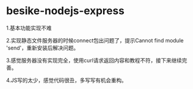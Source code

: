 # besike-nodejs-express
1.基本功能实现不难

2.实现静态文件服务器的时候connect包出问题了，提示Cannot find module 'send'，重新安装后解决问题。

3.感觉服务器没有实现完全，使用curl请求返回内容和教程不符，接下来继续完善。

4.JS写的太少，感觉代码很丑，多写写有机会重构。


###